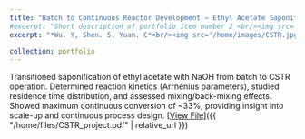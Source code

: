 ```yaml
---
title: "Batch to Continuous Reactor Development – Ethyl Acetate Saponification"
#excerpt: "Short description of portfolio item number 2 <br/><img src='/images/500x300.png'>"
excerpt: "*Wu. Y, Shen. S, Yuan. C*<br/><img src='/home/images/CSTR.jpg' style='width:300px; height:auto;'><br/> Transitioned saponification of ethyl acetate with NaOH from batch to CSTR operation. Determined reaction kinetics (Arrhenius parameters), studied residence time distribution, and assessed mixing/back-mixing effects. Showed maximum continuous conversion of ~33%, providing insight into scale-up and continuous process design."

collection: portfolio
---
```


Transitioned saponification of ethyl acetate with NaOH from batch to CSTR operation. Determined reaction kinetics (Arrhenius parameters), studied residence time distribution, and assessed mixing/back-mixing effects. Showed maximum continuous conversion of ~33%, providing insight into scale-up and continuous process design.
[<u>View File</u>]({{ "/home/files/CSTR_project.pdf" | relative_url }})